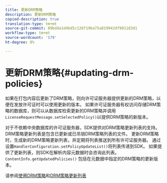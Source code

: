 ```yaml
---
title: 更新DRM策略
description: 更新DRM策略
copied-description: true
translation-type: tm+mt
source-git-commit: 89bdda1d4bd5c126f19ba75a819942df901183d1
workflow-type: tm+mt
source-wordcount: '179'
ht-degree: 0%

---
```



# 更新DRM策略{#updating-drm-policies}

如果在打包内容后更新了DRM策略，则向许可证服务器提供更新的DRM策略，以便在发放许可证时可以使用更新的版本。 如果许可证服务器有权访问存储DRM策略的数据库，则可以从数据库检索更新的DRM策略并调用`LicenseRequestMessage.setSelectedPolicy()`以提供DRM策略的新版本。

对于不依赖中央数据库的许可证服务器，SDK提供对DRM策略更新列表的支持。 DRM策略更新列表是包含已更新或已吊销DRM策略列表的文件。 更新DRM策略时，生成新的DRM策略更新列表，并定期将列表推送到所有许可证服务器。 通过设置`HandlerConfiguration.setPolicyUpdateList()`将列表传递到SDK。 如果提供了更新列表，则SDK在解析内容元数据时会咨询此列表。 `ContentInfo.getUpdatedPolicies()` 包括在元数据中指定的DRM策略的更新版本。

请参阅[使用DRM策略](../../../protecting-content/working-policies-overview/working-with-policies.md)和[DRM策略更新列表](../../../protecting-content/working-policies-overview/policy-update-lists/working-with-policy-update-lists.md)